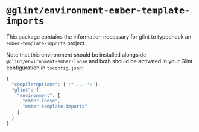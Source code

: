 # `@glint/environment-ember-template-imports`

This package contains the information necessary for glint to typecheck an `ember-template-imports` project.

Note that this environment should be installed alongside `@glint/environment-ember-loose` and both should be activated
in your Glint configuration in `tsconfig.json`:

```javascript
{
  "compilerOptions": { /* ... */ },
  "glint": {
    "environment": [
      "ember-loose",
      "ember-template-imports"
    ]
  }
}
```


